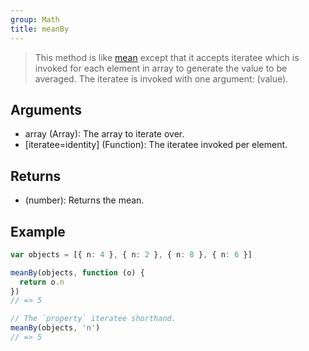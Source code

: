```yaml
---
group: Math
title: meanBy
---
```


> This method is like [mean](../mean/) except that it accepts iteratee which is invoked for each element in array to generate the value to be averaged. The iteratee is invoked with one argument: (value).

## Arguments

- array (Array): The array to iterate over.
- [iteratee=identity] (Function): The iteratee invoked per element.

## Returns

- (number): Returns the mean.

## Example

```ts
var objects = [{ n: 4 }, { n: 2 }, { n: 8 }, { n: 6 }]

meanBy(objects, function (o) {
  return o.n
})
// => 5

// The `property` iteratee shorthand.
meanBy(objects, 'n')
// => 5
```
